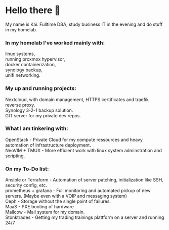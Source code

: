 # Hello there 👋
My name is Kai.
Fulltime DBA, study business IT in the evening and do stuff in my homelab.

### In my homelab I've worked mainly with:
linux systems, </br>
running proxmox hypervisor, </br>
docker containerization,</br>
synology backup,</br>
unifi networking.</br>

### My up and running projects:
Nextcloud, with domain management, HTTPS certificates and traefik reverse proxy.</br>
Synology 3-2-1 backup solution.</br>
GIT server for my private dev repos.</br>

### What I am tinkering with:
OpenStack - Private Cloud for my compute ressources and heavy automation of infrastructure deployment.</br>
NeoVIM + TMUX - More efficient work with linux system adminstration and scripting.</br>

### On my To-Do list:
Ansible or Terraform - Automation of server patching, initialization like SSH, security config, etc.</br>
prometheus + grafana - Full monitoring and automated pickup of new servers. (Maybe even with a VOIP and messaging system)</br>
Ceph - Storage without the single point of failures.</br>
MaaS - PXE booting of hardware</br>
Mailcow - Mail system for my domain.</br>
Stonktrades - Getting my trading trainings plattform on a server and running 24/7</br>
